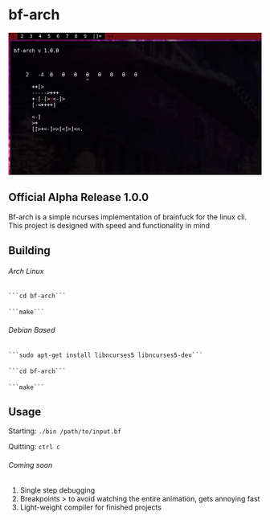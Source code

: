 # bf-arch

![src](https://github.com/WampiFlampi/source/blob/main/bf-crop.png)

## Official Alpha Release 1.0.0
  Bf-arch is a simple ncurses implementation of brainfuck for the linux cli.
  This project is designed with speed and functionality in mind
## Building
  ###### Arch Linux
    ```cd bf-arch```
    
    ```make```
    
  ###### Debian Based
    ```sudo apt-get install libncurses5 libncurses5-dev```
    
    ```cd bf-arch```
    
    ```make```
    
## Usage
  Starting:
    ```./bin /path/to/input.bf```
    
  Quitting:
    ```ctrl c```
    
###### Coming soon

  1. Single step debugging
  2. Breakpoints
    > to avoid watching the entire animation, gets annoying fast
  3. Light-weight compiler for finished projects
